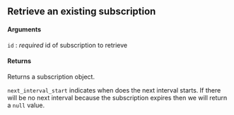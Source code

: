 ## Retrieve an existing subscription

#### Arguments

`id`
:    _required_ id of subscription to retrieve

#### Returns

Returns a subscription object.


`next_interval_start` indicates when does the next interval starts. If there will be no next interval because the subscription expires then we will return a `null` value.
